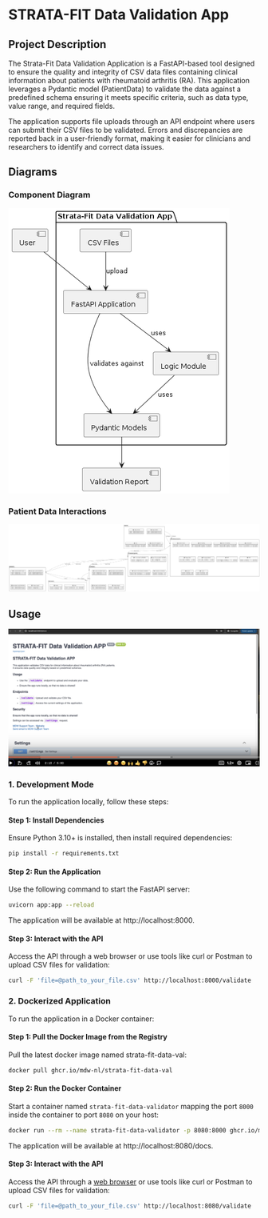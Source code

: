 # STRATA-FIT Data Validation App

## Project Description
The Strata-Fit Data Validation Application is a FastAPI-based tool designed to ensure the quality and integrity of CSV data files containing clinical information about patients with rheumatoid arthritis (RA). This application leverages a Pydantic model (PatientData) to validate the data against a predefined schema ensuring it meets specific criteria, such as data type, value range, and required fields.

The application supports file uploads through an API endpoint where users can submit their CSV files to be validated. Errors and discrepancies are reported back in a user-friendly format, making it easier for clinicians and researchers to identify and correct data issues.

## Diagrams
### Component Diagram
![app](docs/app.png)
### Patient Data Interactions
![patient data](docs/patient_data.png)

## Usage

[![Watch the usage guide video](docs/loom-video-thumbnail.png)](https://www.loom.com/share/df44944e2711460a921164e201261044)


### 1. Development Mode
To run the application locally, follow these steps:

#### Step 1: Install Dependencies
Ensure Python 3.10+ is installed, then install required dependencies:
```bash
pip install -r requirements.txt
```

#### Step 2: Run the Application
Use the following command to start the FastAPI server:

```bash
uvicorn app:app --reload
```
The application will be available at http://localhost:8000.

#### Step 3: Interact with the API
Access the API through a web browser or use tools like curl or Postman to upload CSV files for validation:

```bash
curl -F 'file=@path_to_your_file.csv' http://localhost:8000/validate
```

### 2. Dockerized Application
To run the application in a Docker container:

#### Step 1: Pull the Docker Image from the Registry
Pull the latest docker image named strata-fit-data-val:

```bash
docker pull ghcr.io/mdw-nl/strata-fit-data-val
```

#### Step 2: Run the Docker Container
Start a container named `strata-fit-data-validator` mapping the port `8000` inside the container to port `8080` on your host:

```bash
docker run --rm --name strata-fit-data-validator -p 8080:8000 ghcr.io/mdw-nl/strata-fit-data-val
```
The application will be available at http://localhost:8080/docs.

#### Step 3: Interact with the API
Access the API through a [web browser](http://localhost:8080/docs) or use tools like curl or Postman to upload CSV files for validation:

```bash
curl -F 'file=@path_to_your_file.csv' http://localhost:8080/validate
```
